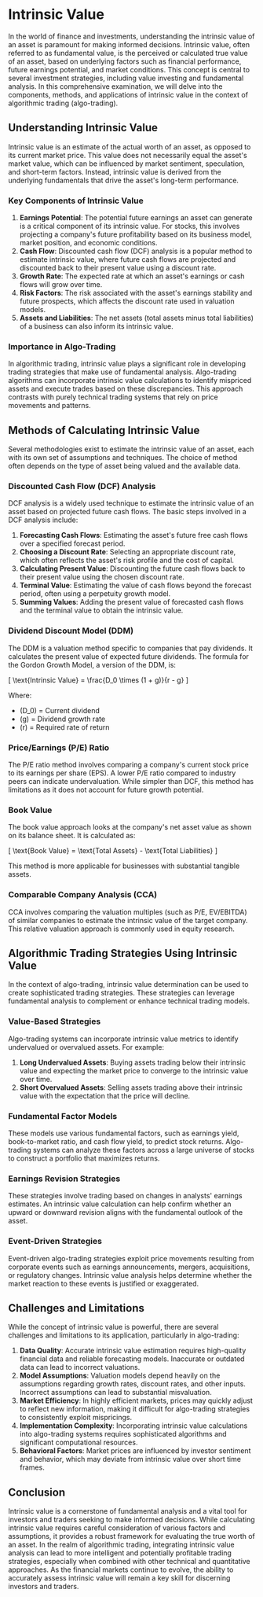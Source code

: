 # Intrinsic Value

In the world of finance and investments, understanding the intrinsic value of an asset is paramount for making informed decisions. Intrinsic value, often referred to as fundamental value, is the perceived or calculated true value of an asset, based on underlying factors such as financial performance, future earnings potential, and market conditions. This concept is central to several investment strategies, including value investing and fundamental analysis. In this comprehensive examination, we will delve into the components, methods, and applications of intrinsic value in the context of algorithmic trading (algo-trading).

## Understanding Intrinsic Value

Intrinsic value is an estimate of the actual worth of an asset, as opposed to its current market price. This value does not necessarily equal the asset's market value, which can be influenced by market sentiment, speculation, and short-term factors. Instead, intrinsic value is derived from the underlying fundamentals that drive the asset's long-term performance.

### Key Components of Intrinsic Value

1. **Earnings Potential**: The potential future earnings an asset can generate is a critical component of its intrinsic value. For stocks, this involves projecting a company's future profitability based on its business model, market position, and economic conditions.
2. **Cash Flow**: Discounted cash flow (DCF) analysis is a popular method to estimate intrinsic value, where future cash flows are projected and discounted back to their present value using a discount rate.
3. **Growth Rate**: The expected rate at which an asset's earnings or cash flows will grow over time.
4. **Risk Factors**: The risk associated with the asset's earnings stability and future prospects, which affects the discount rate used in valuation models.
5. **Assets and Liabilities**: The net assets (total assets minus total liabilities) of a business can also inform its intrinsic value.

### Importance in Algo-Trading

In algorithmic trading, intrinsic value plays a significant role in developing trading strategies that make use of fundamental analysis. Algo-trading algorithms can incorporate intrinsic value calculations to identify mispriced assets and execute trades based on these discrepancies. This approach contrasts with purely technical trading systems that rely on price movements and patterns.

## Methods of Calculating Intrinsic Value

Several methodologies exist to estimate the intrinsic value of an asset, each with its own set of assumptions and techniques. The choice of method often depends on the type of asset being valued and the available data.

### Discounted Cash Flow (DCF) Analysis

DCF analysis is a widely used technique to estimate the intrinsic value of an asset based on projected future cash flows. The basic steps involved in a DCF analysis include:

1. **Forecasting Cash Flows**: Estimating the asset's future free cash flows over a specified forecast period.
2. **Choosing a Discount Rate**: Selecting an appropriate discount rate, which often reflects the asset's risk profile and the cost of capital.
3. **Calculating Present Value**: Discounting the future cash flows back to their present value using the chosen discount rate.
4. **Terminal Value**: Estimating the value of cash flows beyond the forecast period, often using a perpetuity growth model.
5. **Summing Values**: Adding the present value of forecasted cash flows and the terminal value to obtain the intrinsic value.

### Dividend Discount Model (DDM)

The DDM is a valuation method specific to companies that pay dividends. It calculates the present value of expected future dividends. The formula for the Gordon Growth Model, a version of the DDM, is:

\[ \text{Intrinsic Value} = \frac{D_0 \times (1 + g)}{r - g} \]

Where:
- \(D_0\) = Current dividend
- \(g\) = Dividend growth rate
- \(r\) = Required rate of return

### Price/Earnings (P/E) Ratio

The P/E ratio method involves comparing a company's current stock price to its earnings per share (EPS). A lower P/E ratio compared to industry peers can indicate undervaluation. While simpler than DCF, this method has limitations as it does not account for future growth potential.

### Book Value

The book value approach looks at the company's net asset value as shown on its balance sheet. It is calculated as:

\[ \text{Book Value} = \text{Total Assets} - \text{Total Liabilities} \]

This method is more applicable for businesses with substantial tangible assets.

### Comparable Company Analysis (CCA)

CCA involves comparing the valuation multiples (such as P/E, EV/EBITDA) of similar companies to estimate the intrinsic value of the target company. This relative valuation approach is commonly used in equity research.

## Algorithmic Trading Strategies Using Intrinsic Value

In the context of algo-trading, intrinsic value determination can be used to create sophisticated trading strategies. These strategies can leverage fundamental analysis to complement or enhance technical trading models.

### Value-Based Strategies

Algo-trading systems can incorporate intrinsic value metrics to identify undervalued or overvalued assets. For example:

1. **Long Undervalued Assets**: Buying assets trading below their intrinsic value and expecting the market price to converge to the intrinsic value over time.
2. **Short Overvalued Assets**: Selling assets trading above their intrinsic value with the expectation that the price will decline.

### Fundamental Factor Models

These models use various fundamental factors, such as earnings yield, book-to-market ratio, and cash flow yield, to predict stock returns. Algo-trading systems can analyze these factors across a large universe of stocks to construct a portfolio that maximizes returns.

### Earnings Revision Strategies

These strategies involve trading based on changes in analysts' earnings estimates. An intrinsic value calculation can help confirm whether an upward or downward revision aligns with the fundamental outlook of the asset.

### Event-Driven Strategies

Event-driven algo-trading strategies exploit price movements resulting from corporate events such as earnings announcements, mergers, acquisitions, or regulatory changes. Intrinsic value analysis helps determine whether the market reaction to these events is justified or exaggerated.

## Challenges and Limitations

While the concept of intrinsic value is powerful, there are several challenges and limitations to its application, particularly in algo-trading:

1. **Data Quality**: Accurate intrinsic value estimation requires high-quality financial data and reliable forecasting models. Inaccurate or outdated data can lead to incorrect valuations.
2. **Model Assumptions**: Valuation models depend heavily on the assumptions regarding growth rates, discount rates, and other inputs. Incorrect assumptions can lead to substantial misvaluation.
3. **Market Efficiency**: In highly efficient markets, prices may quickly adjust to reflect new information, making it difficult for algo-trading strategies to consistently exploit mispricings.
4. **Implementation Complexity**: Incorporating intrinsic value calculations into algo-trading systems requires sophisticated algorithms and significant computational resources.
5. **Behavioral Factors**: Market prices are influenced by investor sentiment and behavior, which may deviate from intrinsic value over short time frames.

## Conclusion

Intrinsic value is a cornerstone of fundamental analysis and a vital tool for investors and traders seeking to make informed decisions. While calculating intrinsic value requires careful consideration of various factors and assumptions, it provides a robust framework for evaluating the true worth of an asset. In the realm of algorithmic trading, integrating intrinsic value analysis can lead to more intelligent and potentially profitable trading strategies, especially when combined with other technical and quantitative approaches. As the financial markets continue to evolve, the ability to accurately assess intrinsic value will remain a key skill for discerning investors and traders.